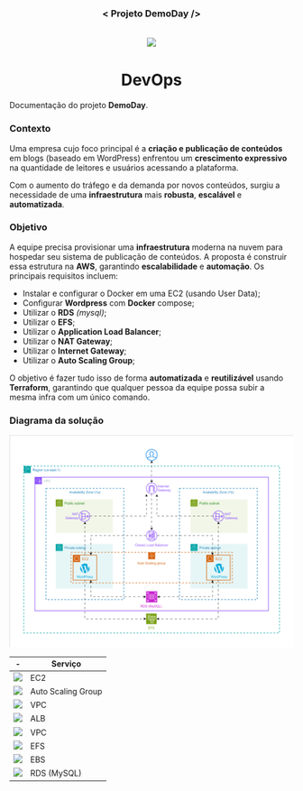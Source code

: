<h3 align="center">< Projeto DemoDay /></h3>

<div align="center">
  	<br>
    <img src="https://static.wixstatic.com/media/7dea42_a57655ddd6874bb099c143a02aed0dee~mv2.png/v1/fit/w_512,h_137,al_c,q_10,usm_0.66_1.00_0.01,enc_png,quality_high/Logo%20Avanti.png" height="60"/>
    <h1>DevOps</h1>
</div>

Documentação do projeto **DemoDay**.

### Contexto

Uma empresa cujo foco principal é a **criação e publicação de conteúdos** em blogs (baseado em WordPress) enfrentou um **crescimento expressivo** na quantidade de leitores e usuários acessando a plataforma.

Com o aumento do tráfego e da demanda por novos conteúdos, surgiu a necessidade de uma **infraestrutura** mais **robusta**, **escalável** e **automatizada**.

### Objetivo

A equipe precisa provisionar uma **infraestrutura** moderna na nuvem para hospedar seu sistema de publicação de conteúdos. A proposta é construir essa estrutura na **AWS**, garantindo **escalabilidade** e **automação**. Os principais requisitos incluem:

- Instalar e configurar o Docker em uma EC2 (usando User Data);
- Configurar **Wordpress** com **Docker** compose;
- Utilizar o **RDS** _(mysql)_;
- Utilizar o **EFS**;
- Utilizar o **Application Load Balancer**;
- Utilizar o **NAT Gateway**;
- Utilizar o **Internet Gateway**;
- Utilizar o **Auto Scaling Group**;

O objetivo é fazer tudo isso de forma **automatizada** e **reutilizável** usando **Terraform**, garantindo que qualquer pessoa da equipe possa subir a mesma infra com um único comando.

### Diagrama da solução

<div align="center">

![DemoDay Diagrama](./assets/demoday.png)

</div>

|                                                       -                                                        | **Serviço**        |
| :------------------------------------------------------------------------------------------------------------: | ------------------ |
|                    <img src="https://icon.icepanel.io/AWS/svg/Compute/EC2.svg" width="40">                     | EC2                |
|              <img src="https://icon.icepanel.io/AWS/svg/Compute/EC2-Auto-Scaling.svg" width="40">              | Auto Scaling Group |
| <img src="https://icon.icepanel.io/AWS/svg/Networking-Content-Delivery/Virtual-Private-Cloud.svg" width="40">  | VPC                |
| <img src="https://icon.icepanel.io/AWS/svg/Networking-Content-Delivery/Elastic-Load-Balancing.svg" width="40"> | ALB                |
| <img src="https://icon.icepanel.io/AWS/svg/Networking-Content-Delivery/Virtual-Private-Cloud.svg" width="40">  | VPC                |
|                    <img src="https://icon.icepanel.io/AWS/svg/Storage/EFS.svg" width="40">                     | EFS                |
|            <img src="https://icon.icepanel.io/AWS/svg/Storage/Elastic-Block-Store.svg" width="40">             | EBS                |
|                    <img src="https://icon.icepanel.io/AWS/svg/Database/RDS.svg" width="40">                    | RDS (MySQL)        |
